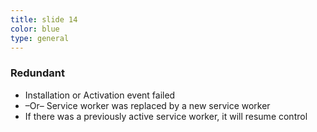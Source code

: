 ```yaml
---
title: slide 14
color: blue
type: general
---
```

### Redundant

* Installation or Activation event failed
* –Or– Service worker was replaced by a new service worker
* If there was a previously active service worker, it will resume control
